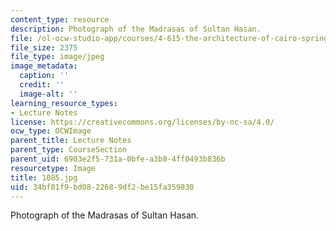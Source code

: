 ```yaml
---
content_type: resource
description: Photograph of the Madrasas of Sultan Hasan.
file: /ol-ocw-studio-app/courses/4-615-the-architecture-of-cairo-spring-2002/34bf01f9bd0822689df2be15fa359830_1085.jpg
file_size: 2375
file_type: image/jpeg
image_metadata:
  caption: ''
  credit: ''
  image-alt: ''
learning_resource_types:
- Lecture Notes
license: https://creativecommons.org/licenses/by-nc-sa/4.0/
ocw_type: OCWImage
parent_title: Lecture Notes
parent_type: CourseSection
parent_uid: 6903e2f5-731a-0bfe-a3b8-4ff0493b836b
resourcetype: Image
title: 1085.jpg
uid: 34bf01f9-bd08-2268-9df2-be15fa359830
---
```

Photograph of the Madrasas of Sultan Hasan.